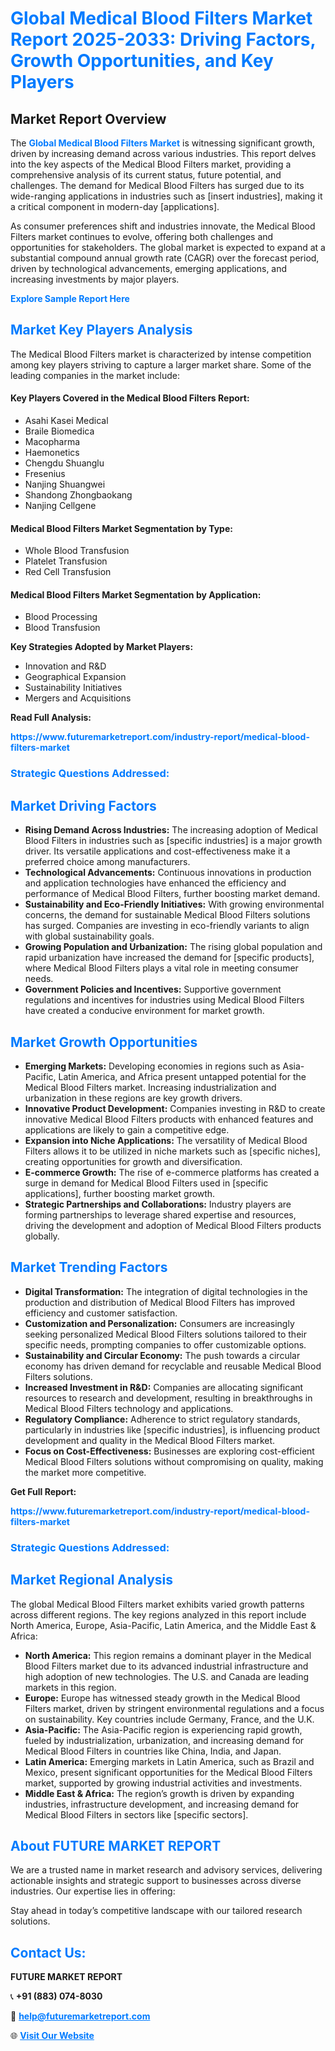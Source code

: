 <h1 style="color: #007BFF;">Global Medical Blood Filters Market Report 2025-2033: Driving Factors, Growth Opportunities, and Key Players</h1>

<section id="overview">
<h2>Market Report Overview</h2>
<p>The <a href="https://www.futuremarketreport.com/industry-report/medical-blood-filters-market" style="color: #007BFF; text-decoration: none;"><strong>Global Medical Blood Filters Market</strong></a> is witnessing significant growth, driven by increasing demand across various industries. This report delves into the key aspects of the Medical Blood Filters market, providing a comprehensive analysis of its current status, future potential, and challenges. The demand for Medical Blood Filters has surged due to its wide-ranging applications in industries such as [insert industries], making it a critical component in modern-day [applications].</p>
<p>As consumer preferences shift and industries innovate, the Medical Blood Filters market continues to evolve, offering both challenges and opportunities for stakeholders. The global market is expected to expand at a substantial compound annual growth rate (CAGR) over the forecast period, driven by technological advancements, emerging applications, and increasing investments by major players.</p>
</section>

<section id="overview">
<p><a href="https://www.futuremarketreport.com/request-sample/reportId=64385" style="color: #007BFF; text-decoration: none;"><strong>Explore Sample Report Here</strong></a></p>
</section>

<section id="key-players">
<h2 style="color: #007BFF;">Market Key Players Analysis</h2>
<p>The Medical Blood Filters market is characterized by intense competition among key players striving to capture a larger market share. Some of the leading companies in the market include:</p>
<h4>Key Players Covered in the Medical Blood Filters Report:</h4>
<ul><li>Asahi Kasei Medical</li><li>Braile Biomedica</li><li>Macopharma</li><li>Haemonetics</li><li>Chengdu Shuanglu</li><li>Fresenius</li><li>Nanjing Shuangwei</li><li>Shandong Zhongbaokang</li><li>Nanjing Cellgene</li></ul>
<h4>Medical Blood Filters Market Segmentation by Type:</h4>
<ul><li>Whole Blood Transfusion</li><li>Platelet Transfusion</li><li>Red Cell Transfusion</li></ul>

<h4>Medical Blood Filters Market Segmentation by Application:</h4>
<ul><li>Blood Processing</li><li>Blood Transfusion</li></ul>
<p><strong>Key Strategies Adopted by Market Players:</strong></p>
<ul>
<li>Innovation and R&D</li>
<li>Geographical Expansion</li>
<li>Sustainability Initiatives</li>
<li>Mergers and Acquisitions</li>
</ul>
</section>

<section>
<p><strong>Read Full Analysis: </strong></p><a href="https://www.futuremarketreport.com/industry-report/medical-blood-filters-market" style="color: #007BFF; text-decoration: none;"><strong>https://www.futuremarketreport.com/industry-report/medical-blood-filters-market</strong></a>
<h3 style="color: #007BFF;">Strategic Questions Addressed:</h3>
</section>

<section id="driving-factors">
<h2 style="color: #007BFF;">Market Driving Factors</h2>
<ul>
<li><strong>Rising Demand Across Industries:</strong> The increasing adoption of Medical Blood Filters in industries such as [specific industries] is a major growth driver. Its versatile applications and cost-effectiveness make it a preferred choice among manufacturers.</li>
<li><strong>Technological Advancements:</strong> Continuous innovations in production and application technologies have enhanced the efficiency and performance of Medical Blood Filters, further boosting market demand.</li>
<li><strong>Sustainability and Eco-Friendly Initiatives:</strong> With growing environmental concerns, the demand for sustainable Medical Blood Filters solutions has surged. Companies are investing in eco-friendly variants to align with global sustainability goals.</li>
<li><strong>Growing Population and Urbanization:</strong> The rising global population and rapid urbanization have increased the demand for [specific products], where Medical Blood Filters plays a vital role in meeting consumer needs.</li>
<li><strong>Government Policies and Incentives:</strong> Supportive government regulations and incentives for industries using Medical Blood Filters have created a conducive environment for market growth.</li>
</ul>
</section>

<section id="growth-opportunities">
<h2 style="color: #007BFF;">Market Growth Opportunities</h2>
<ul>
<li><strong>Emerging Markets:</strong> Developing economies in regions such as Asia-Pacific, Latin America, and Africa present untapped potential for the Medical Blood Filters market. Increasing industrialization and urbanization in these regions are key growth drivers.</li>
<li><strong>Innovative Product Development:</strong> Companies investing in R&D to create innovative Medical Blood Filters products with enhanced features and applications are likely to gain a competitive edge.</li>
<li><strong>Expansion into Niche Applications:</strong> The versatility of Medical Blood Filters allows it to be utilized in niche markets such as [specific niches], creating opportunities for growth and diversification.</li>
<li><strong>E-commerce Growth:</strong> The rise of e-commerce platforms has created a surge in demand for Medical Blood Filters used in [specific applications], further boosting market growth.</li>
<li><strong>Strategic Partnerships and Collaborations:</strong> Industry players are forming partnerships to leverage shared expertise and resources, driving the development and adoption of Medical Blood Filters products globally.</li>
</ul>
</section>

<section id="trending-factors">
<h2 style="color: #007BFF;">Market Trending Factors</h2>
<ul>
<li><strong>Digital Transformation:</strong> The integration of digital technologies in the production and distribution of Medical Blood Filters has improved efficiency and customer satisfaction.</li>
<li><strong>Customization and Personalization:</strong> Consumers are increasingly seeking personalized Medical Blood Filters solutions tailored to their specific needs, prompting companies to offer customizable options.</li>
<li><strong>Sustainability and Circular Economy:</strong> The push towards a circular economy has driven demand for recyclable and reusable Medical Blood Filters solutions.</li>
<li><strong>Increased Investment in R&D:</strong> Companies are allocating significant resources to research and development, resulting in breakthroughs in Medical Blood Filters technology and applications.</li>
<li><strong>Regulatory Compliance:</strong> Adherence to strict regulatory standards, particularly in industries like [specific industries], is influencing product development and quality in the Medical Blood Filters market.</li>
<li><strong>Focus on Cost-Effectiveness:</strong> Businesses are exploring cost-efficient Medical Blood Filters solutions without compromising on quality, making the market more competitive.</li>
</ul>
</section>

<section>
<p><strong>Get Full Report: </strong></p><a href="https://www.futuremarketreport.com/industry-report/medical-blood-filters-market" style="color: #007BFF; text-decoration: none;"><strong>https://www.futuremarketreport.com/industry-report/medical-blood-filters-market</strong></a>
<h3 style="color: #007BFF;">Strategic Questions Addressed:</h3>
</section>


<section id="regional-analysis">
<h2 style="color: #007BFF;">Market Regional Analysis</h2>
<p>The global Medical Blood Filters market exhibits varied growth patterns across different regions. The key regions analyzed in this report include North America, Europe, Asia-Pacific, Latin America, and the Middle East & Africa:</p>
<ul>
<li><strong>North America:</strong> This region remains a dominant player in the Medical Blood Filters market due to its advanced industrial infrastructure and high adoption of new technologies. The U.S. and Canada are leading markets in this region.</li>
<li><strong>Europe:</strong> Europe has witnessed steady growth in the Medical Blood Filters market, driven by stringent environmental regulations and a focus on sustainability. Key countries include Germany, France, and the U.K.</li>
<li><strong>Asia-Pacific:</strong> The Asia-Pacific region is experiencing rapid growth, fueled by industrialization, urbanization, and increasing demand for Medical Blood Filters in countries like China, India, and Japan.</li>
<li><strong>Latin America:</strong> Emerging markets in Latin America, such as Brazil and Mexico, present significant opportunities for the Medical Blood Filters market, supported by growing industrial activities and investments.</li>
<li><strong>Middle East & Africa:</strong> The region’s growth is driven by expanding industries, infrastructure development, and increasing demand for Medical Blood Filters in sectors like [specific sectors].</li>
</ul>
</section>

<footer>
<h2 style="color: #007BFF;">About FUTURE MARKET REPORT</h2>
<p>We are a trusted name in market research and advisory services, delivering actionable insights and strategic support to businesses across diverse industries. Our expertise lies in offering:</p>

<p>Stay ahead in today’s competitive landscape with our tailored research solutions.</p>

<h2 style="color: #007BFF;">Contact Us:</h2>
<p><strong>FUTURE MARKET REPORT</strong></p>
<p>📞 <strong>+91 (883) 074-8030</strong></p>
<p>📧 <strong><a href="mailto:help@futuremarketreport.com" style="color: #007BFF;">help@futuremarketreport.com</a></strong></p>
<p>🌐 <strong><a href="https://www.futuremarketreport.com/" style="color: #007BFF;">Visit Our Website</a></strong></p>
</footer>